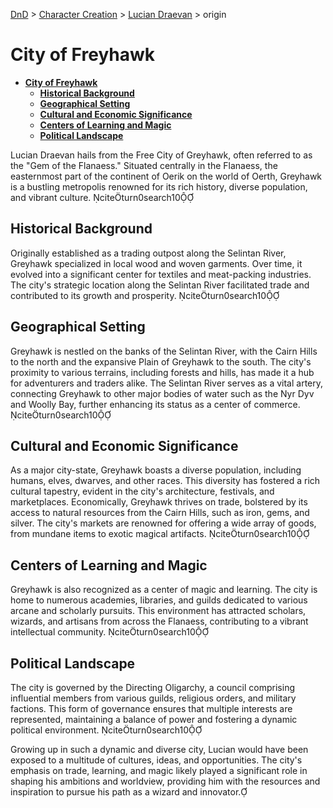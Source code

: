 [DnD](../../readme.md) > [Character Creation](../../character-creation.md) > [Lucian Draevan](./DnD_2024_PC_Wizard_Male.md) > origin

# **City of Freyhawk**

- [**City of Freyhawk**](#city-of-freyhawk)
  - [**Historical Background**](#historical-background)
  - [**Geographical Setting**](#geographical-setting)
  - [**Cultural and Economic Significance**](#cultural-and-economic-significance)
  - [**Centers of Learning and Magic**](#centers-of-learning-and-magic)
  - [**Political Landscape**](#political-landscape)

Lucian Draevan hails from the Free City of Greyhawk, often referred to as the "Gem of the Flanaess." Situated centrally in the Flanaess, the easternmost part of the continent of Oerik on the world of Oerth, Greyhawk is a bustling metropolis renowned for its rich history, diverse population, and vibrant culture. citeturn0search10

## **Historical Background**

Originally established as a trading outpost along the Selintan River, Greyhawk specialized in local wood and woven garments. Over time, it evolved into a significant center for textiles and meat-packing industries. The city's strategic location along the Selintan River facilitated trade and contributed to its growth and prosperity. citeturn0search10

## **Geographical Setting**

Greyhawk is nestled on the banks of the Selintan River, with the Cairn Hills to the north and the expansive Plain of Greyhawk to the south. The city's proximity to various terrains, including forests and hills, has made it a hub for adventurers and traders alike. The Selintan River serves as a vital artery, connecting Greyhawk to other major bodies of water such as the Nyr Dyv and Woolly Bay, further enhancing its status as a center of commerce. citeturn0search10

## **Cultural and Economic Significance**

As a major city-state, Greyhawk boasts a diverse population, including humans, elves, dwarves, and other races. This diversity has fostered a rich cultural tapestry, evident in the city's architecture, festivals, and marketplaces. Economically, Greyhawk thrives on trade, bolstered by its access to natural resources from the Cairn Hills, such as iron, gems, and silver. The city's markets are renowned for offering a wide array of goods, from mundane items to exotic magical artifacts. citeturn0search10

## **Centers of Learning and Magic**

Greyhawk is also recognized as a center of magic and learning. The city is home to numerous academies, libraries, and guilds dedicated to various arcane and scholarly pursuits. This environment has attracted scholars, wizards, and artisans from across the Flanaess, contributing to a vibrant intellectual community. citeturn0search10

## **Political Landscape**

The city is governed by the Directing Oligarchy, a council comprising influential members from various guilds, religious orders, and military factions. This form of governance ensures that multiple interests are represented, maintaining a balance of power and fostering a dynamic political environment. citeturn0search10

Growing up in such a dynamic and diverse city, Lucian would have been exposed to a multitude of cultures, ideas, and opportunities. The city's emphasis on trade, learning, and magic likely played a significant role in shaping his ambitions and worldview, providing him with the resources and inspiration to pursue his path as a wizard and innovator.
